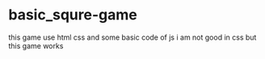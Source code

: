 # basic_squre-game
this game use html css and some basic code of js i am not good in css but this game works
